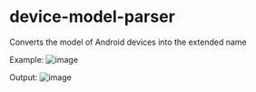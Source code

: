 # device-model-parser

Converts the model of Android devices into the extended name

Example:
![image](https://user-images.githubusercontent.com/102170101/233596772-51fcc78a-915a-4e0b-a1a7-3a598a3aa430.png)

Output:
![image](https://user-images.githubusercontent.com/102170101/233596880-59101a11-7151-40c5-a64a-3de342810ef2.png)

